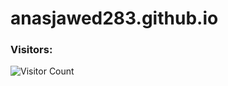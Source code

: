 # anasjawed283.github.io

<h3><b>Visitors:</b></h3>

![Visitor Count](https://profile-counter.glitch.me/{anasjawed283.github.io}/count.svg)
